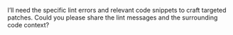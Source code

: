 I’ll need the specific lint errors and relevant code snippets to craft targeted patches. Could you please share the lint messages and the surrounding code context?